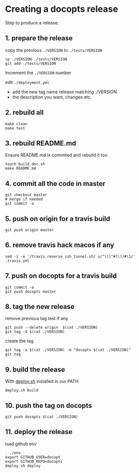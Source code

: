 # Creating a docopts release

Step to produce a release.

## 1. prepare the release

copy the previous `./VERSION` to `./tests/VERSION`

```
cp ./VERSION ./tests/VERSION
git add ./tests/VERSION
```

Increment the `./VERSION` number

edit `./deployment.yml`

- add the new tag name release matching ./VERSION
- the description you want, changes etc.

## 2. rebuild all

```
make clean
make test
```

## 3. rebuild README.md

Ensure README.md is commited and rebuild it too

```
touch build_doc.sh
make README.md
```

## 4. commit all the code in master

```
git checkout master
# merge if needed
git commit -a
```

## 5. push on origin for a travis build

```
git push origin master
```

## 6. remove travis hack macos if any

```
sed -i -e '/travis.reverse_ssh_tunnel.sh/ s/^\([^#]\)/#\1/' .travis.yml
```

## 7. push on docopts for a travis build

```
git commit -a
git push docopts master
```

## 8. tag the new release

remove previous tag test if any

```
git push --delete origin  $(cat ./VERSION)
git tag -d $(cat ./VERSION)
```

create the tag

```
git tag -a $(cat ./VERSION) -m "docopts $(cat ./VERSION)"
git tag
```

## 9. build the release

With [deploy.sh](https://github.com/opensource-expert/deploy.sh) installed in our PATH


```
deploy.sh build
```

## 10. push the tag on docopts

```
git push docopts $(cat ./VERSION)
```

## 11. deploy the release

load github env

```
. ./env
export GITHUB_USER=docopt
export GITHUB_REPO=docopts
deploy.sh deploy
```
